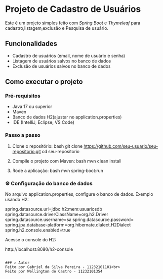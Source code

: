 # Projeto de Cadastro de Usuários

Este é um projeto simples feito com *Spring Boot* e *Thymeleaf* para cadastro,listagem,exclusão e Pesquisa de usuário.

## Funcionalidades

- Cadastro de usuários (email, nome de usuário e senha)
- Listagem de usuários salvos no banco de dados
- Exclusão de usuários salvos no banco de dados

##  Como executar o projeto

### Pré-requisitos

- Java 17 ou superior
- Maven
- Banco de dados H2(ajustar no application.properties)
- IDE (IntelliJ, Eclipse, VS Code)

### Passo a passo

1. Clone o repositório:
   bash
   git clone https://github.com/seu-usuario/seu-repositorio.git
   cd seu-repositorio

2. Compile o projeto com Maven:
   bash
   mvn clean install

3. Rode a aplicação:
   bash
   mvn spring-boot:run


### ⚙️ Configuração do banco de dados

No arquivo application.properties, configure o banco de dados. Exemplo usando H2:


spring.datasource.url=jdbc:h2:mem:usuariosdb
spring.datasource.driverClassName=org.h2.Driver
spring.datasource.username=sa
spring.datasource.password=
spring.jpa.database-platform=org.hibernate.dialect.H2Dialect
spring.h2.console.enabled=true

Acesse o console do H2:

http://localhost:8080/h2-console
```

### ✍️ Autor
Feito por Gabriel da Silva Pereira - 11232101101<br>
Feito por Wellington de Castro - 11232101354



 



